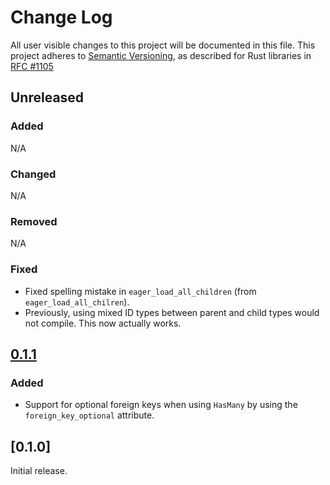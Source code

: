 # Change Log

All user visible changes to this project will be documented in this file.
This project adheres to [Semantic Versioning](http://semver.org/), as described
for Rust libraries in [RFC #1105](https://github.com/rust-lang/rfcs/blob/master/text/1105-api-evolution.md)

## Unreleased

### Added

N/A

### Changed

N/A

### Removed

N/A

### Fixed

* Fixed spelling mistake in `eager_load_all_children` (from `eager_load_all_chilren`).
* Previously, using mixed ID types between parent and child types would not compile. This now actually works.

## [0.1.1]

### Added

* Support for optional foreign keys when using `HasMany` by using the `foreign_key_optional` attribute.

## [0.1.0]

Initial release.

[0.1.1]: https://github.com/davidpdrsn/juniper-eager-loading/compare/0.1.0...0.1.1
